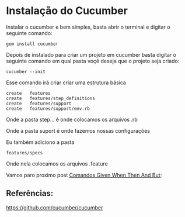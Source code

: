 # Instalação do Cucumber

Instalar o cucumber e bem simples, basta abrir o terminal e digitar o seguinte comando:

```
gem install cucumber
```

Depois de instalado para criar um projeto em cucumber basta digitar o seguinte comando em qual pasta voçê deseja que o projeto seja criado:

```
cucumber --init
``` 

Esse comando irá criar criar uma estrutura básica

```
create   features
create   features/step_definitions
create   features/support
create   features/support/env.rb
```

Onde a pasta step... é onde colocamos os arquivos .rb

Onde a pasta suport é onde fazemos nossas configurações

Eu também adiciono a pasta 

```
features/specs
```
Onde nela colocamos os arquivos .feature

Vamos paro proximo post [Comandos Given When Then And But](https://github.com/amaxsilva/Automacao_Ruby/blob/master/tests/Cucumber/03-given_when_then_but_and.md);

## Referências:
	
https://github.com/cucumber/cucumber